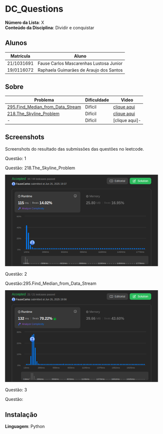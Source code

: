 # DC_Questions

**Número da Lista**: X<br>
**Conteúdo da Disciplina**: Dividir e conquistar <br>

## Alunos
|Matrícula | Aluno |
| -- | -- |
| 21/1031691  |  Fause Carlos Mascarenhas Lustosa Junior |
| 19/0116072  |  Raphaela Guimarães de Araujo dos Santos |

## Sobre 

|Problema | Dificuldade |Vìdeo |
| -- | -- |-- |
| [295.Find_Median_from_Data_Stream](https://leetcode.com/problems/find-median-from-data-stream/description/) |  Difícil|[clique aqui](https://youtu.be/TQmE9CJhcN8) |
| [218.The_Skyline_Problem](https://leetcode.com/problems/the-skyline-problem/submissions/1677719993/) |  Difícil|[clique aqui](https://youtu.be/l_3NDVsGqf4) |
| - |  Difícil|[clique aqui]- |


## Screenshots
Screenshots do resultado das submissões das questões no leetcode.

Questão: 1


Questão: 218.The_Skyline_Problem
<div align="center">
    <img src="./218.The_Skyline_Problem/image.png" alt="The Skyline Problem Screenshot" width="600">
</div> 


Questão: 2


Questão:295.Find_Median_from_Data_Stream
<div align="center">
    <img src="./295.Find_Median_from_Data_Stream/image.png" alt="Find Median from Data Stream Screenshot" width="600">
</div>


Questão: 3


Questão: 

## Instalação 
**Linguagem**: Python<br>





